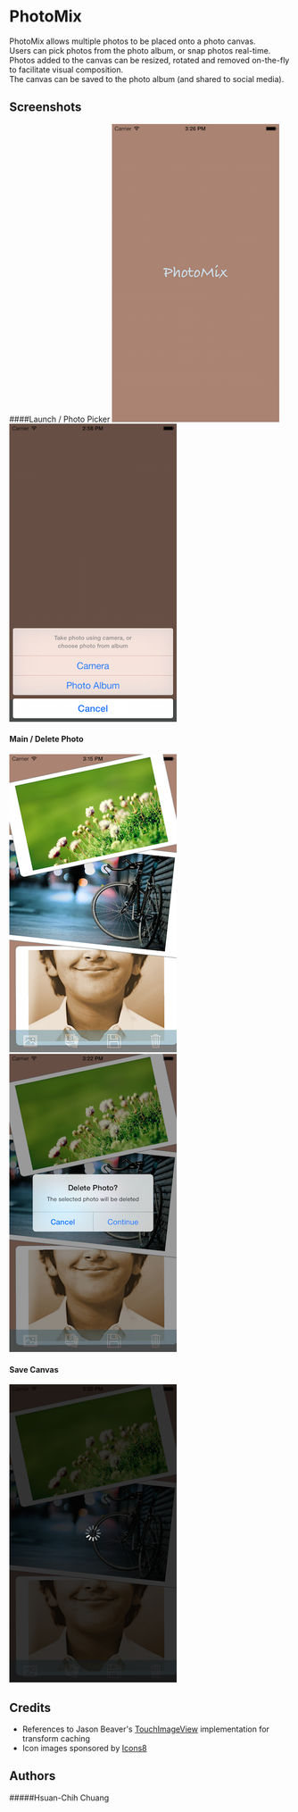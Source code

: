 # PhotoMix

PhotoMix allows multiple photos to be placed onto a photo canvas.  
Users can pick photos from the photo album, or snap photos real-time.  
Photos added to the canvas can be resized, rotated and removed on-the-fly to facilitate visual composition.  
The canvas can be saved to the photo album (and shared to social media).

## Screenshots

####Launch / Photo Picker
  ![Screenshot-Launch](./Screenshots/screenshot-launch.png)
  ![Screenshot-Photo](./Screenshots/screenshot-photo.png)
  
#### Main / Delete Photo
  ![Screenshot-Main](./Screenshots/screenshot-main.png)
  ![Screenshot-Delete](./Screenshots/screenshot-delete.png)
  
#### Save Canvas
  ![Screenshot-Save](./Screenshots/screenshot-save.png)

## Credits
* References to Jason Beaver's [TouchImageView](https://github.com/TUIC/TUIC/blob/master/TUIC-2D-iOS/TUIC-2D-iOS/TouchImageView.m) implementation for transform caching
* Icon images sponsored by [Icons8](https://icons8.com/)

## Authors
#####Hsuan-Chih Chuang

